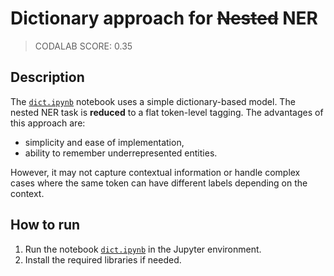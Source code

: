 # Dictionary approach for ~~Nested~~ NER

> CODALAB SCORE: 0.35

## Description

The [`dict.ipynb`](dict.ipynb) notebook uses a simple dictionary-based model. The nested NER task is **reduced** to a flat token-level tagging. The advantages of this approach are:

- simplicity and ease of implementation,
- ability to remember underrepresented entities.

However, it may not capture contextual information or handle complex cases where the same token can have different labels depending on the context.

## How to run

1. Run the notebook [`dict.ipynb`](dict.ipynb) in the Jupyter environment.
2. Install the required libraries if needed.
